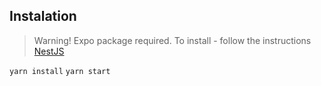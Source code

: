 ## Instalation

> Warning! Expo package required. To install - follow the instructions [NestJS](https://docs.expo.io/)

`yarn install`
`yarn start`